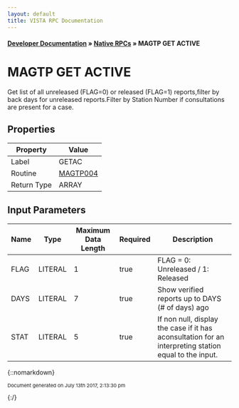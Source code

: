 ```yaml
---
layout: default
title: VISTA RPC Documentation
---
```


#### [Developer Documentation](../index) &#187; [Native RPCs](TableOfContents) &#187; MAGTP GET ACTIVE<br/>
# MAGTP GET ACTIVE

Get list of all unreleased (FLAG=0) or released (FLAG=1) reports,filter by back days for unreleased reports.Filter by Station Number if consultations are present for a case.

## Properties

Property | Value
--- | ---
Label | GETAC
Routine | [MAGTP004](http://code.osehra.org/dox/Routine_MAGTP004_source.html)
Return Type | ARRAY


## Input Parameters

Name | Type | Maximum Data Length | Required | Description
--- | --- | --- | --- | ---
FLAG | LITERAL | 1 | true | FLAG &#x3D; 0: Unreleased / 1: Released
DAYS | LITERAL | 7 | true | Show verified reports up to DAYS (# of days) ago
STAT | LITERAL | 5 | true | If non null, display the case if it has aconsultation for an interpreting station equal to the input.



{::nomarkdown} <br/><p style="font-size: 11px">Document generated on July 13th 2017, 2:13:30 pm</p>{:/}